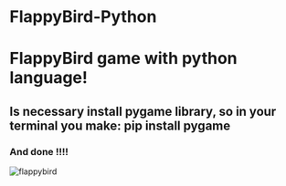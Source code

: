 # FlappyBird-Python
# FlappyBird game with python language!
## Is necessary install pygame library, so in your terminal you make: pip install pygame
### And done !!!!
![flappybird](https://user-images.githubusercontent.com/53870054/171305757-8d0e8be3-b2d9-43b9-a471-6c1804804464.png)
